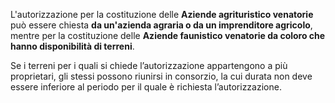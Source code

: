 L'autorizzazione per la costituzione delle **Aziende agrituristico venatorie** può essere chiesta **da un'azienda agraria o da un imprenditore agricolo**, mentre per la costituzione delle **Aziende faunistico venatorie da coloro che hanno disponibilità di terreni**.

Se i terreni per i quali si chiede l’autorizzazione appartengono a più proprietari, gli stessi possono riunirsi in consorzio, la cui durata non deve essere inferiore al periodo per il quale è richiesta l’autorizzazione.
